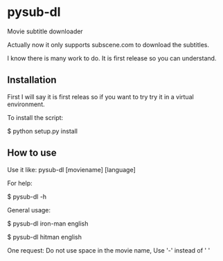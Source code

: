 pysub-dl
========

Movie subtitle downloader

Actually now it only supports subscene.com to download the subtitles.

I know there is many work to do. It is first release so you can understand.

Installation
------------

First I will say it is first releas so if you want to try try it in a virtual environment.

To install the script:

$ python setup.py install

How to use
----------

Use it like: pysub-dl [moviename] [language]

For help:

$ pysub-dl -h

General usage:

$ pysub-dl iron-man english

$ pysub-dl hitman english

One request: Do not use space in the movie name, Use '-' instead of ' '
